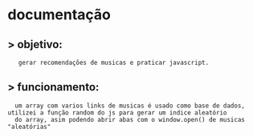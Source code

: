 # documentação

## > objetivo:
       gerar recomendações de musicas e praticar javascript.
       
## > funcionamento:
      um array com varios links de musicas é usado como base de dados, utilizei a função random do js para gerar um indice aleatório
      do array, asim podendo abrir abas com o window.open() de musicas "aleatórias"
